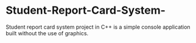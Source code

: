 # Student-Report-Card-System-
Student report card system project in C++ is a simple console application built without the use of graphics.
